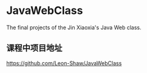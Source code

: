 # JavaWebClass
The final projects of the  Jin Xiaoxia's Java Web class.

## 课程中项目地址
https://github.com/Leon-Shaw/JavaWebClass
